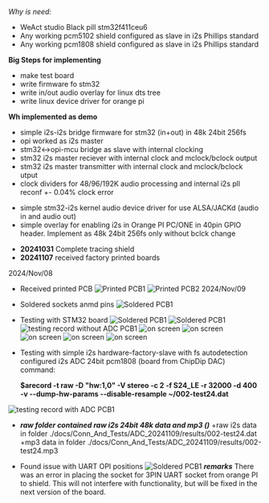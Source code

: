 *Why is need:*

* WeAct studio Black pill stm32f411ceu6
* Any working pcm5102 shield configured as slave in i2s Phillips standard
* Any working pcm1808 shield configured as slave in i2s Phillips standard

**Big Steps for implementing**
+ make test board
+ write firmware fo stm32
+ write in/out audio  overlay for linux dts tree
+ write linux device driver for orange pi

**Wh implemented as demo**
+ simple i2s-i2s bridge firmware for stm32 (in+out) in 48k 24bit 256fs
+ opi worked as i2s master
+ stm32<->opi-mcu bridge as slave with internal clocking
+ stm32 i2s master reciever with internal clock and mclock/bclock output
+ stm32 i2s master transmitter with internal clock and mclock/bclock utput
+ clock dividers for 48/96/192K audio processing and internal i2s pll reconf +- 0.04% clock error

- simple stm32-i2s kernel audio device driver for use ALSA/JACKd (audio in and audio out)
- simple overlay for enabling i2s in Orange PI PC/ONE in 40pin GPIO header. Implement as 48k 24bit 256fs only without bclck change

* **20241031** Complete tracing shield
* **20241107** received factory printed boards

2024/Nov/08
* Received printed PCB
![Printed PCB1](./docs/IMG_0718.jpeg)
![Printed PCB2](./docs/IMG_0719.jpeg)
2024/Nov/09
* Soldered sockets anmd pins
![Soldered PCB1](./docs/IMG_0728.jpeg)
* Testing with STM32 board
![Soldered PCB1](./docs/IMG_0729.jpeg)
![Soldered PCB1](./docs/IMG_0730.jpeg)
![testing record without ADC PCB1](./docs/IMG_0732.jpeg)
![on screen](./docs/Conn_And_Tests/ADC_20241109/IMG_0733.jpeg)
![on screen](./docs/Conn_And_Tests/ADC_20241109/IMG_0734.jpeg)
![on screen](./docs/Conn_And_Tests/ADC_20241109/IMG_0735.jpeg)
![on screen](./docs/Conn_And_Tests/ADC_20241109/IMG_0736.jpeg)
![on screen](./docs/Conn_And_Tests/ADC_20241109/Audacity_test.png)
* Testing with simple i2s hardware-factory-slave with fs autodetection configured i2s ADC 24bit pcm1808 (board from ChipDip DAC)
command: 

  ****$arecord -t raw -D "hw:1,0" -V stereo -c 2 -f S24_LE -r 32000 -d 400 -v --dump-hw-params --disable-resample ~/002-test24.dat****

![testing record with ADC PCB1](./docs/IMG_0732.jpeg)

+ ***raw folder contained raw i2s 24bit 48k data and mp3 ()***
    +raw i2s data in folder ./docs/Conn_And_Tests/ADC_20241109/results/002-test24.dat
    +mp3 data in folder ./docs/Conn_And_Tests/ADC_20241109/results/002-test24.mp3

+ Found issue with UART OPI positions
![Soldered PCB1](./docs/ISSUES/IMG_0731.jpeg)
***remarks***
There was an error in placing the socket for 3PIN UART socket from orange PI to shield. This will not interfere with functionality, but will be fixed in the next version of the board.
